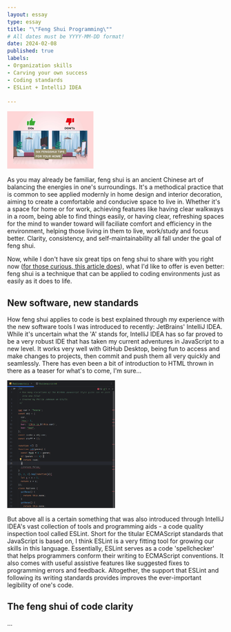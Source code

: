 ```yaml
---
layout: essay
type: essay
title: "\"Feng Shui Programming\""
# All dates must be YYYY-MM-DD format!
date: 2024-02-08
published: true
labels:
- Organization skills
- Carving your own success
- Coding standards
- ESLint + IntelliJ IDEA
  
---
```


<img width="200px" 
     class="rounded mx-auto d-block" 
     src="../img/feng-shui-programming/feng-shui-do-dont.jpg">

As you may already be familiar, feng shui is an ancient Chinese art of balancing the energies in one's surroundings. It's a methodical practice that is common to see applied modernly in home design and interior decoration, aiming to create a comfortable and conducive space to live in. Whether it's a space for home or for work, achieving features like having clear walkways in a room, being able to find things easily, or having clear, refreshing spaces for the mind to wander toward will faciliate comfort and efficiency in the environment, helping those living in them to live, work/study and focus better. Clarity, consistency, and self-maintainability all fall under the goal of feng shui.

Now, while I don't have six great tips on feng shui to share with you right now ([for those curious, this article does](https://www.sixides.com/articles/the-science-behind-feng-shui-beliefs-and-superstitions)), what I'd like to offer is even better: feng shui is a technique that can be applied to coding environments just as easily as it does to life.

## New software, new standards


How feng shui applies to code is best explained through my experience with the new software tools I was introduced to recently: JetBrains' IntelliJ IDEA. While it's uncertain what the 'A' stands for, IntelliJ IDEA has so far proved to be a very robust IDE that has taken my current adventures in JavaScript to a new level. It works very well with GitHub Desktop, being fun to access and make changes to projects, then commit and push them all very quickly and seamlessly. There has even been a bit of introduction to HTML thrown in there as a teaser for what's to come, I'm sure...

<img width="250px" 
     class="rounded float-end pe-4" 
     src="../img/feng-shui-programming/badjavascript-ex.PNG" >

But above all is a certain something that was also introduced through IntelliJ IDEA's vast collection of tools and programming aids - a code quality inspection tool called ESLint. Short for the titular ECMAScript standards that JavaScript is based on, I think ESLint is a very fitting tool for growing our skills in this language. Essentially, ESLint serves as a code 'spellchecker' that helps programmers conform their writing to ECMAScript conventions. It also comes with useful assistive features like suggested fixes to programming errors and feedback. Altogether, the support that ESLint and following its writing standards provides improves the ever-important legibility of one's code.

## The feng shui of code clarity

...

